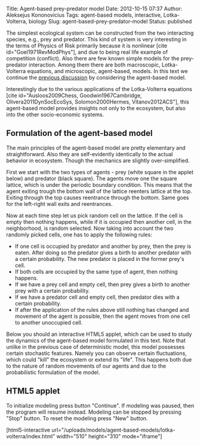 Title: Agent-based prey-predator model
Date: 2012-10-15 07:37
Author: Aleksejus Kononovicius
Tags: agent-based models, interactive, Lotka-Volterra, biology
Slug: agent-based-prey-predator-model
Status: published

The simplest ecological system can be
constructed from the two interacting species, e.g., prey and predator.
This kind of system is very interesting in the terms of Physics of Risk
primarily because it is nonlinear \[cite id="Goel1971RevModPhys"\], and
due to being real life example of competition (conflict). Also there are
few known simple models for the prey-predator interaction. Among them
there are both macroscopic, Lotka-Volterra equations, and microscopic,
agent-based, models. In this text we continue the [previous
discussion]({filename}/articles/2012/lotka-volterra-equations.md) by
considering the agent-based model.
<!--more-->

Interestingly due to the various applications of the Lotka-Volterra
equations \[cite id="Ausloos2009Chess, Goodwin1967Cambridge,
Olivera2011DynSocEcoSys, Solomon2000Hermes, Vitanov2012ACS"\], this
agent-based model provides insights not only to the ecosystem, but also
into the other socio-economic systems.

Formulation of the agent-based model
------------------------------------

The main principles of the agent-based model are pretty elementary and
straightforward. Also they are self-evidently identically to the actual
behavior in ecosystem. Though the mechanics are slightly
over-simplified.

First we start with the two types of agents - prey (white square in the
applet below) and predator (black square). The agents move one the
square lattice, which is under the periodic boundary condition. This
means that the agent exiting trough the bottom wall of the lattice
reenters lattice at the top. Exiting through the top causes reentrance
through the bottom. Same goes for the left-right wall exits and
reentrances.

Now at each time step let us pick random cell on the lattice. If the
cell is empty then nothing happens, while if it is occupied then another
cell, in the neighborhood, is random selected. Now taking into account
the two randomly picked cells, one has to apply the following rules:

-   If one cell is occupied by predator and another by prey, then the
    prey is eaten. After doing so the predator gives a birth to another
    predator with a certain probability. The new predator is placed in
    the former prey's cell.
-   If both cells are occupied by the same type of agent, then nothing
    happens.
-   If we have a prey cell and empty cell, then prey gives a birth to
    another prey with a certain probability.
-   If we have a predator cell and empty cell, then predator dies with a
    certain probability.
-   If after the application of the rules above still nothing has
    changed and movement of the agent is possible, then the agent moves
    from one cell to another unoccupied cell.

Below you should an interactive HTML5 applet, which can be used to
study the dynamics of the agent-based model formulated in this text.
Note that unlike in the previous case of deterministic model, this model
possesses certain stochastic features. Namely you can observe certain
fluctuations, which could "kill" the ecosystem or extend its "life".
This happens both due to the nature of random movements of our agents
and due to the probabilistic formulation of the model.

HTML5 applet
------------

To initialize modeling press button "Continue". If modeling was
paused, then the program will resume instead. Modeling can be stopped
by pressing "Stop" button. To reset the modeling press "New" button.

[html5-interactive
url="/uploads/models/agent-based-models/lotka-volterra/index.html"
width="510" height="310" mode="iframe"]
